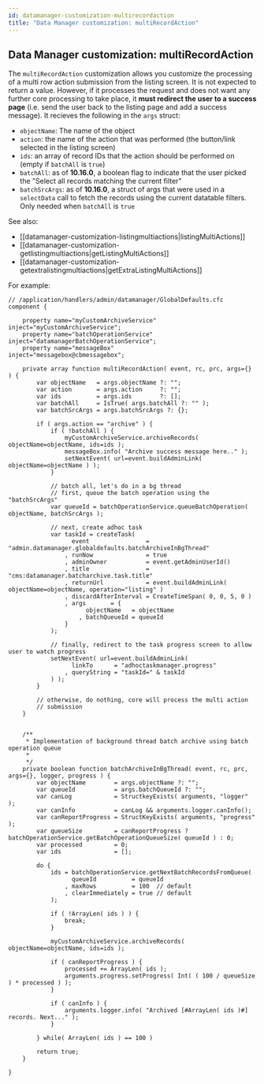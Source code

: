 ```yaml
---
id: datamanager-customization-multirecordaction
title: "Data Manager customization: multiRecordAction"
---
```


## Data Manager customization: multiRecordAction

The `multiRecordAction` customization allows you customize the processing of a multi row action submission from the listing screen. It is not expected to return a value. However, if it processes the request and does not want any further core processing to take place, it **must redirect the user to a success page** (i.e. send the user back to the listing page and add a success message). It recieves the following in the `args` struct:

* `objectName`: The name of the object
* `action`: the name of the action that was performed (the button/link selected in the listing screen)
* `ids`: an array of record IDs that the action should be performed on (empty if `batchAll` is `true`)
* `batchAll`: as of **10.16.0**, a boolean flag to indicate that the user picked the "Select all records matching the current filter"
* `batchSrcArgs`: as of **10.16.0**, a struct of args that were used in a `selectData` call to fetch the records using the current datatable filters. Only needed when `batchAll` is `true`

See also:

* [[datamanager-customization-listingmultiactions|listingMultiActions]]
* [[datamanager-customization-getlistingmultiactions|getListingMultiActions]]
* [[datamanager-customization-getextralistingmultiactions|getExtraListingMultiActions]]

For example:


```luceescript
// /application/handlers/admin/datamanager/GlobalDefaults.cfc
component {

    property name="myCustomArchiveService" inject="myCustomArchiveService";
    property name="batchOperationService"  inject="datamanagerBatchOperationService";
    property name="messageBox"             inject="messagebox@cbmessagebox";

    private array function multiRecordAction( event, rc, prc, args={} ) {
        var objectName   = args.objectName ?: "";
        var action       = args.action     ?: "";
        var ids          = args.ids        ?: [];
        var batchAll     = IsTrue( args.batchAll ?: "" );
        var batchSrcArgs = args.batchSrcArgs ?: {};

        if ( args.action == "archive" ) {
            if ( !batchAll ) {
                myCustomArchiveService.archiveRecords( objectName=objectName, ids=ids );
                messageBox.info( "Archive success message here.." );
                setNextEvent( url=event.buildAdminLink( objectName=objectName ) );               
            }

            // batch all, let's do in a bg thread
            // first, queue the batch operation using the "batchSrcArgs"
            var queueId = batchOperationService.queueBatchOperation( objectName, batchSrcArgs );

            // next, create adhoc task
            var taskId = createTask(
                  event                = "admin.datamanager.globaldefaults.batchArchiveInBgThread"
                , runNow               = true
                , adminOwner           = event.getAdminUserId()
                , title                = "cms:datamanager.batcharchive.task.title"
                , returnUrl            = event.buildAdminLink( objectName=objectName, operation="listing" )
                , discardAfterInterval = CreateTimeSpan( 0, 0, 5, 0 )
                , args       = {
                      objectName   = objectName
                    , batchQueueId = queueId
                }
            );

            // finally, redirect to the task progress screen to allow user to watch progress
            setNextEvent( url=event.buildAdminLink(
                  linkTo      = "adhoctaskmanager.progress"
                , queryString = "taskId=" & taskId
            ) );
        }

        // otherwise, do nothing, core will process the multi action
        // submission
    }


    /**
     * Implementation of background thread batch archive using batch operation queue
     *
     */
    private boolean function batchArchiveInBgThread( event, rc, prc, args={}, logger, progress ) {
        var objectName        = args.objectName ?: "";
        var queueId           = args.batchQueueId ?: "";
        var canLog            = StructkeyExists( arguments, "logger" );
        var canInfo           = canLog && arguments.logger.canInfo();
        var canReportProgress = StructKeyExists( arguments, "progress" );
        var queueSize         = canReportProgress ? batchOperationService.getBatchOperationQueueSize( queueId ) : 0;
        var processed         = 0;
        var ids               = [];
        
        do {
            ids = batchOperationService.getNextBatchRecordsFromQueue(
                  queueId          = queueId
                , maxRows          = 100  // default
                , clearImmediately = true // default
            );

            if ( !ArrayLen( ids ) ) {
                break;
            }

            myCustomArchiveService.archiveRecords( objectName=objectName, ids=ids );

            if ( canReportProgress ) {
                processed += ArrayLen( ids );
                arguments.progress.setProgress( Int( ( 100 / queueSize ) * processed ) );
            }

            if ( canInfo ) {
                arguments.logger.info( "Archived [#ArrayLen( ids )#] records. Next..." );
            }

        } while( ArrayLen( ids ) == 100 )
        
        return true;
    }

}
```